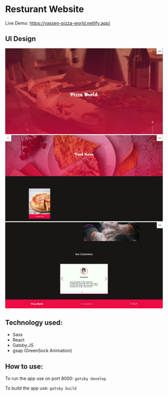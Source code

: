 # Resturant Website

Live Demo: https://yassen-pizza-world.netlify.app/

## UI Design
![Design preview](./design/1.JPG)
![Design preview](./design/2.JPG)
![Design preview](./design/3.JPG)

## Technology used:
- Sass
- React
- Gatsby.JS
- gsap (GreenSock Animation)

## How to use:
To run the app use on port 8000:
`gatsby develop`

To build the app use: 
`gatsby build`
